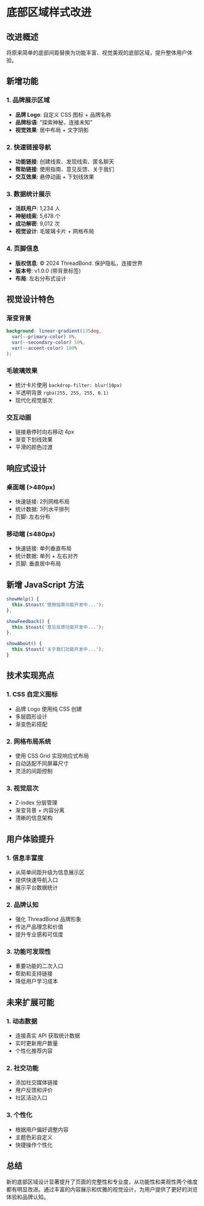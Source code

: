 # 底部区域样式改进

## 改进概述

将原来简单的底部间距替换为功能丰富、视觉美观的底部区域，提升整体用户体验。

## 新增功能

### 1. 品牌展示区域
- **品牌 Logo**: 自定义 CSS 图标 + 品牌名称
- **品牌标语**: "探索神秘，连接未知"
- **视觉效果**: 居中布局 + 文字阴影

### 2. 快速链接导航
- **功能链接**: 创建线索、发现线索、匿名聊天
- **帮助链接**: 使用指南、意见反馈、关于我们
- **交互效果**: 悬停动画 + 下划线效果

### 3. 数据统计展示
- **活跃用户**: 1,234 人
- **神秘线索**: 5,678 个
- **成功解密**: 9,012 次
- **视觉设计**: 毛玻璃卡片 + 网格布局

### 4. 页脚信息
- **版权信息**: © 2024 ThreadBond. 保护隐私，连接世界
- **版本号**: v1.0.0 (带背景标签)
- **布局**: 左右分布式设计

## 视觉设计特色

### 渐变背景
```scss
background: linear-gradient(135deg, 
  var(--primary-color) 0%, 
  var(--secondary-color) 50%, 
  var(--accent-color) 100%
);
```

### 毛玻璃效果
- 统计卡片使用 `backdrop-filter: blur(10px)`
- 半透明背景 `rgba(255, 255, 255, 0.1)`
- 现代化视觉层次

### 交互动画
- 链接悬停时向右移动 4px
- 渐变下划线效果
- 平滑的颜色过渡

## 响应式设计

### 桌面端 (>480px)
- 快速链接: 2列网格布局
- 统计数据: 3列水平排列
- 页脚: 左右分布

### 移动端 (≤480px)
- 快速链接: 单列垂直布局
- 统计数据: 单列 + 左右对齐
- 页脚: 垂直居中布局

## 新增 JavaScript 方法

```javascript
showHelp() {
  this.$toast('使用指南功能开发中...');
},

showFeedback() {
  this.$toast('意见反馈功能开发中...');
},

showAbout() {
  this.$toast('关于我们功能开发中...');
}
```

## 技术实现亮点

### 1. CSS 自定义图标
- 品牌 Logo 使用纯 CSS 创建
- 多层圆形设计
- 渐变色彩搭配

### 2. 网格布局系统
- 使用 CSS Grid 实现响应式布局
- 自动适配不同屏幕尺寸
- 灵活的间距控制

### 3. 视觉层次
- Z-index 分层管理
- 渐变背景 + 内容分离
- 清晰的信息架构

## 用户体验提升

### 1. 信息丰富度
- 从简单间距升级为信息展示区
- 提供快速导航入口
- 展示平台数据统计

### 2. 品牌认知
- 强化 ThreadBond 品牌形象
- 传达产品理念和价值
- 提升专业感和可信度

### 3. 功能可发现性
- 重要功能的二次入口
- 帮助和支持链接
- 降低用户学习成本

## 未来扩展可能

### 1. 动态数据
- 连接真实 API 获取统计数据
- 实时更新用户数量
- 个性化推荐内容

### 2. 社交功能
- 添加社交媒体链接
- 用户反馈和评价
- 社区活动入口

### 3. 个性化
- 根据用户偏好调整内容
- 主题色彩自定义
- 快捷操作个性化

## 总结

新的底部区域设计显著提升了页面的完整性和专业度，从功能性和美观性两个维度都有明显改进。通过丰富的内容展示和优雅的视觉设计，为用户提供了更好的浏览体验和品牌认知。